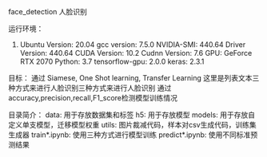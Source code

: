 face_detection 人脸识别


运行环境：
1. Ubuntu Version: 20.04
gcc version: 7.5.0
NVIDIA-SMI: 440.64
Driver Version: 440.64
CUDA Version: 10.2
Cudnn Version: 7.6
GPU: GeForce RTX 2070
Python: 3.7
tensorflow-gpu: 2.0.0
keras: 2.3.1

目标：
通过 Siamese, One Shot learning, Transfer Learning 这里是列表文本三种方式来进行人脸识别三种方式来进行人脸识别
通过accuracy,precision,recall,F1_score检测模型训练情况

目录简介：
data: 用于存放数据集和标签 h5: 用于存放模型
models: 用于存放自定义单支模型，迁移模型权重
utils: 图片裁减代码，样本对csv生成代码，训练集生成器
train*.ipynb: 使用三种方式进行模型训练
predict*.ipynb: 使用不同标准预测结果

